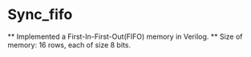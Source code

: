 # Sync_fifo
** Implemented a First-In-First-Out(FIFO) memory in Verilog.
** Size of memory: 16 rows, each of size 8 bits.
